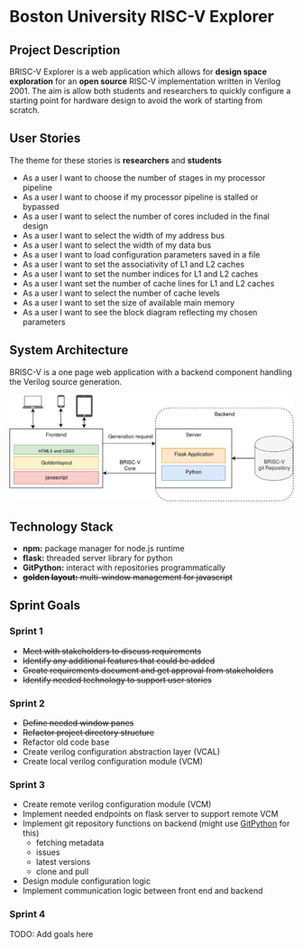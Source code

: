 # Boston University RISC-V Explorer

## Project Description
BRISC-V Explorer is a web application which allows for __design space exploration__ for an
__open source__ RISC-V implementation written in Verilog 2001. The aim is allow both students
and researchers to quickly configure a starting point for hardware design to avoid the work 
of starting from scratch.

## User Stories
The theme for these stories is __researchers__ and __students__
- As a user I want to choose the number of stages in my processor pipeline
- As a user I want to choose if my processor pipeline is stalled or bypassed
- As a user I want to select the number of cores included in the final design
- As a user I want to select the width of my address bus
- As a user I want to select the width of my data bus
- As a user I want to load configuration parameters saved in a file
- As a user I want to set the associativity of L1 and L2 caches
- As a user I want to set the number indices for L1 and L2 caches
- As a user I want set the number of cache lines for L1 and L2 caches
- As a user I want to select the number of cache levels
- As a user I want to set the size of available main memory
- As a user I want to see the block diagram reflecting my chosen parameters

## System Architecture
BRISC-V is a one page web application with a backend component handling the Verilog source generation.

![brisc-v architecture ](assets/images/briscv_explorer_arch.png "System Architecture")

## Technology Stack

- __npm:__ package manager for node.js runtime
- __flask:__ threaded server library for python
- __GitPython:__ interact with repositories programmatically
- ~~__golden layout:__ multi-window management for javascript~~

## Sprint Goals

### Sprint 1

- ~~Meet with stakeholders to discuss requirements~~
- ~~Identify any additional features that could be added~~
- ~~Create requirements document and get approval from stakeholders~~
- ~~Identify needed technology to support user stories~~

### Sprint 2

- ~~Define needed window panes~~
- ~~Refactor project directory structure~~
- Refactor old code base
- Create verilog configuration abstraction layer (VCAL)
- Create local verilog configuration module (VCM)

### Sprint 3

- Create remote verilog configuration module (VCM) 
- Implement needed endpoints on flask server to support remote VCM
- Implement git repository functions on backend (might use [GitPython](https://github.com/gitpython-developers/GitPython) for this)
  - fetching metadata
  - issues
  - latest versions
  - clone and pull
 - Design module configuration logic
 - Implement communication logic between front end and backend

### Sprint 4
TODO: Add goals here
